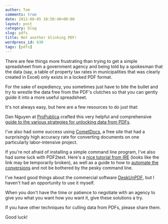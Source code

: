 ```yaml
---
author: Tom
comments: true
date: 2012-08-05 10:50:40+00:00
layout: post
category: blog
slug: pdfs
title: Not another blinking PDF!
wordpress_id: 630
tags: [pdfs]
---
```


There are few things more frustrating than trying to get a simple spreadsheet from a government agency and being told by a spokesman that the data (say, a table of property tax rates in municipalities that was clearly created in Excel) only exists in a locked PDF format.

For the sake of expediency, you sometimes just have to bite the bullet and try to wrestle the data free from the PDF's clutches so that you can gently guide it into a more useful spreadsheet.

It's not always easy, but here are a few resources to do just that:

Dan Nguyen at [ProPublica](http://www.propublica.org/) crafted this very helpful and comprehensive [guide to the various strategies for unlocking data from PDFs](http://www.propublica.org/nerds/item/turning-pdfs-to-text-doc-dollars-guide).

I've also had some success using [CometDocs](http://www.cometdocs.com/), a free site that had a surprisingly high accuracy rate for converting documents on one particularly labor-intensive project.

If you're not afraid of installing a simple command line program, I've also had some luck with PDF2text. Here's a [nice tutorial from IRE](http://www.ire.org/resourcecenter/nettour/PDFTOTEXT.pdf) (looks like the link may be temporarily broken), as well as a guide to how to [automate the conversions](http://ire.org/blog/on-the-road/2010/09/01/quick-fix-to-tame-pdfs/) and not be bothered by the pesky command line.

I've heard good things about the commercial software [DeskUnPDF](http://www.docudesk.com/deskpdf/pdf-converter), but I haven't had an opportunity to use it myself.

When you don't have the time or patience to negotiate with an agency to give you what you want how you want it, give these solutions a try.

If you have other techniques for culling data from PDFs, please share them.

Good luck!

